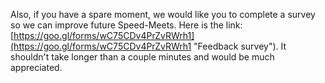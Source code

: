 Also, if you have a spare moment, we would like you to complete a survey so we
can improve future Speed-Meets. Here is the link:
[https://goo.gl/forms/wC75CDv4PrZvRWrh1](https://goo.gl/forms/wC75CDv4PrZvRWrh1 "Feedback survey").
It shouldn't take longer than a couple minutes and would be much appreciated.

